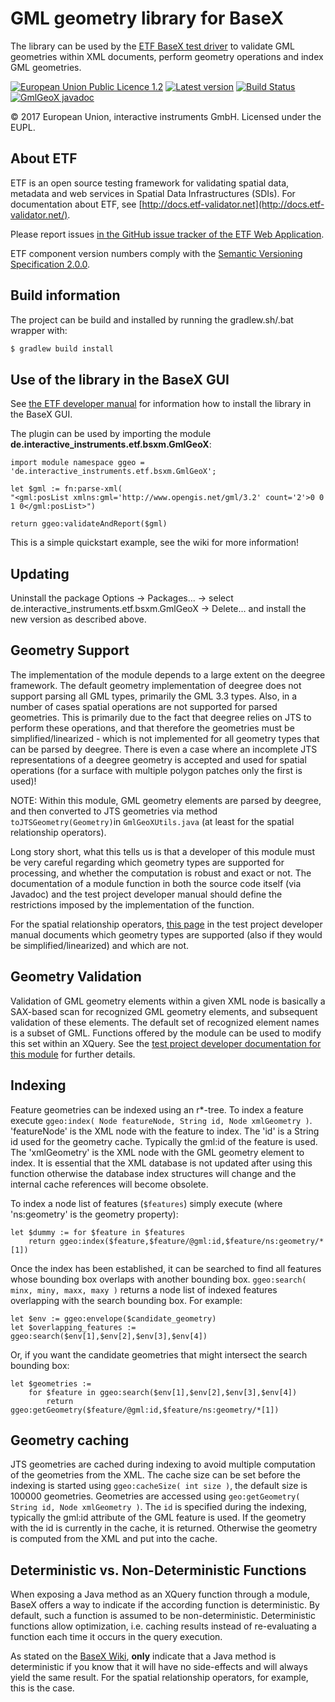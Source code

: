 # GML geometry library for BaseX

The library can be used by the [ETF BaseX test driver](https://github.com/interactive-instruments/etf-bsxtd) to validate GML geometries within XML documents, perform geometry operations and index GML geometries.

[![European Union Public Licence 1.2](https://img.shields.io/badge/license-EUPL%201.2-blue.svg)](https://joinup.ec.europa.eu/software/page/eupl)
[![Latest version](http://img.shields.io/badge/latest%20version-1.2.2-blue.svg)](http://services.interactive-instruments.de/etfdev-af/release/de/interactive_instruments/etf/bsxm/etf-gmlgeox/1.2.2/etf-gmlgeox-1.2.2-sources.jar)
[![Build Status](https://services.interactive-instruments.de/etfdev-ci/buildStatus/icon?job=etf-gmlgeox)](https://services.interactive-instruments.de/etfdev-ci/job/etf-gmlgeox/)
[![GmlGeoX javadoc](https://img.shields.io/badge/javadoc-GmlGeoX-green.svg)](http://etf-validator.github.io/etf-gmlgeox/javadoc/de/interactive_instruments/etf/bsxm/GmlGeoX.html)


&copy; 2017 European Union, interactive instruments GmbH. Licensed under the EUPL.

## About ETF

ETF is an open source testing framework for validating spatial data, metadata and web services in Spatial Data Infrastructures (SDIs). For documentation about ETF, see [http://docs.etf-validator.net](http://docs.etf-validator.net/).

Please report issues [in the GitHub issue tracker of the ETF Web Application](https://github.com/interactive-instruments/etf-webapp/issues).

ETF component version numbers comply with the [Semantic Versioning Specification 2.0.0](http://semver.org/spec/v2.0.0.html).

## Build information

The project can be build and installed by running the gradlew.sh/.bat wrapper with:
```gradle
$ gradlew build install
```

## Use of the library in the BaseX GUI

See [the ETF developer manual](http://docs.etf-validator.net/Developer_manuals/Developing_Executable_Test_Suites.html#_development_environment) for information how to install the library in the BaseX GUI.

The plugin can be used by importing the module **de.interactive_instruments.etf.bsxm.GmlGeoX**:

```xquery
import module namespace ggeo = 'de.interactive_instruments.etf.bsxm.GmlGeoX';

let $gml := fn:parse-xml(
"<gml:posList xmlns:gml='http://www.opengis.net/gml/3.2' count='2'>0 0 1 0</gml:posList>")

return ggeo:validateAndReport($gml)
```

This is a simple quickstart example, see the wiki for more information!

## Updating
Uninstall the package Options -> Packages... -> select de.interactive_instruments.etf.bsxm.GmlGeoX -> Delete... and install the new version as described above.

## Geometry Support
The implementation of the module depends to a large extent on the deegree framework. The default geometry implementation of deegree does not support parsing all GML types, primarily the GML 3.3 types. Also, in a number of cases spatial operations are not supported for parsed geometries. This is primarily due to the fact that deegree relies on JTS to perform these operations, and that therefore the geometries must be simplified/linearized - which is not implemented for all geometry types that can be parsed by deegree. There is even a case where an incomplete JTS representations of a deegree geometry is accepted and used for spatial operations (for a surface with multiple polygon patches only the first is used)!

NOTE: Within this module, GML geometry elements are parsed by deegree, and then converted to JTS geometries via method `toJTSGeometry(Geometry)`in `GmlGeoXUtils.java` (at least for the spatial relationship operators).

Long story short, what this tells us is that a developer of this module must be very careful regarding which geometry types are supported for processing, and whether the computation is robust and exact or not. The documentation of a module function in both the source code itself (via Javadoc) and the test project developer manual should define the restrictions imposed by the implementation of the function.

For the spatial relationship operators, [this page](https://github.com/interactive-instruments/etf-webapp/wiki/gmlgeox-module-geometry-types-supported-by-spatial-operators) in the test project developer manual documents which geometry types are supported (also if they would be simplified/linearized) and which are not.

## Geometry Validation

Validation of GML geometry elements within a given XML node is basically a SAX-based scan for recognized GML geometry elements, and subsequent validation of these elements. The default set of recognized element names is a subset of GML. Functions offered by the module can be used to modify this set within an XQuery. See the [test project developer documentation for this module](https://github.com/interactive-instruments/etf-webapp/wiki/dev_manual_modules_gmlgeox) for further details.

## Indexing

Feature geometries can be indexed using an r*-tree. To index a feature execute `ggeo:index( Node featureNode, String id, Node xmlGeometry )`. 'featureNode' is the XML node with the feature to index. The 'id' is a String id used for the geometry cache. Typically the gml:id of the feature is used. The 'xmlGeometry' is the XML node with the GML geometry element to index. It is essential that the XML database is not updated after using this function otherwise the database index structures will change and the internal cache references will become obsolete.

To index a node list of features (`$features`) simply execute (where 'ns:geometry' is the geometry property):

```
let $dummy := for $feature in $features
	return ggeo:index($feature,$feature/@gml:id,$feature/ns:geometry/*[1])
```

Once the index has been established, it can be searched to find all features whose bounding box overlaps with another bounding box. `ggeo:search( minx, miny, maxx, maxy )` returns a node list of indexed features overlapping with the search bounding box. For example:

```
let $env := ggeo:envelope($candidate_geometry)
let $overlapping_features := ggeo:search($env[1],$env[2],$env[3],$env[4])
```

Or, if you want the candidate geometries that might intersect the search bounding box:

```
let $geometries :=
	for $feature in ggeo:search($env[1],$env[2],$env[3],$env[4])
		return ggeo:getGeometry($feature/@gml:id,$feature/ns:geometry/*[1])
```

## Geometry caching

JTS geometries are cached during indexing to avoid multiple computation of the geometries from the XML. The cache size can be set before the indexing is started using `ggeo:cacheSize( int size )`, the default size is 100000 geometries. Geometries are accessed using `geo:getGeometry( String id, Node xmlGeometry )`. The `id` is specified during the indexing, typically the gml:id attribute of the GML feature is used. If the geometry with the id is currently in the cache, it is returned. Otherwise the geometry is computed from the XML and put into the cache.

## Deterministic vs. Non-Deterministic Functions

When exposing a Java method as an XQuery function through a module, BaseX offers a way to indicate if the according function is deterministic. By default, such a function is assumed to be non-deterministic. Deterministic functions allow optimization, i.e. caching results instead of re-evaluating a function each time it occurs in the query execution.

As stated on the [BaseX Wiki](http://docs.basex.org/wiki/Java_Bindings), **only** indicate that a Java method is deterministic if you know that it will have no side-effects and will always yield the same result. For the spatial relationship operators, for example, this is the case.
